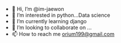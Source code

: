 - 👋 Hi, I’m @im-jaewon
- 👀 I’m interested in python...Data science
- 🌱 I’m currently learning django
- 💞️ I’m looking to collaborate on ...
- 📫 How to reach me orium199@gmail.com

<!---
im-jaewon/im-jaewon is a ✨ special ✨ repository because its `README.md` (this file) appears on your GitHub profile.
You can click the Preview link to take a look at your changes.
--->
